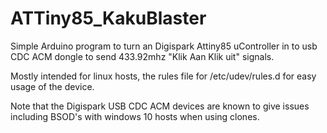 # ATTiny85_KakuBlaster

Simple Arduino program to turn an Digispark Attiny85 uController in to 
usb CDC ACM dongle to send 433.92mhz "Klik Aan Klik uit" signals.

Mostly intended for linux hosts, the rules file for /etc/udev/rules.d for easy usage of the device.

Note that the Digispark USB CDC ACM devices are known to give issues including
BSOD's with windows 10 hosts when using clones. 
